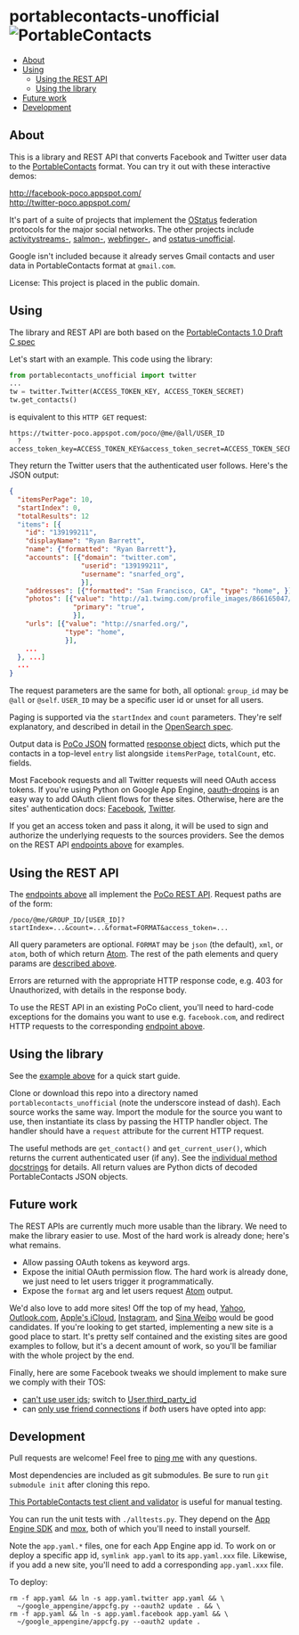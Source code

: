 portablecontacts-unofficial ![PortableContacts](https://raw.github.com/snarfed/portablecontacts-unofficial/master/static/logo.jpg)
===

  * [About](#about)
  * [Using](#using)
    * [Using the REST API](#using-the-REST-API)
    * [Using the library](#using-the-library)
  * [Future work](#future-work)
  * [Development](#development)


About
---

This is a library and REST API that converts Facebook and Twitter user data to the [PortableContacts](http://portablecontacts.net/) format. You can try it out with these interactive demos:

http://facebook-poco.appspot.com/  
http://twitter-poco.appspot.com/

It's part of a suite of projects that implement the [OStatus](http://ostatus.org/) federation protocols for the major social networks. The other projects include [activitystreams-](https://github.com/snarfed/activitystreams-unofficial), [salmon-](https://github.com/snarfed/salmon-unofficial), [webfinger-](https://github.com/snarfed/webfinger-unofficial), and [ostatus-unofficial](https://github.com/snarfed/ostatus-unofficial).

Google isn't included because it already serves Gmail contacts and user data in PortableContacts format at `gmail.com`.

License: This project is placed in the public domain.


Using
---

The library and REST API are both based on the [PortableContacts 1.0 Draft C spec](http://portablecontacts.net/draft-spec.html)

Let's start with an example. This code using the library:

```python
from portablecontacts_unofficial import twitter
...
tw = twitter.Twitter(ACCESS_TOKEN_KEY, ACCESS_TOKEN_SECRET)
tw.get_contacts()
```

is equivalent to this `HTTP GET` request:

```
https://twitter-poco.appspot.com/poco/@me/@all/USER_ID
  ?access_token_key=ACCESS_TOKEN_KEY&access_token_secret=ACCESS_TOKEN_SECRET
```

They return the Twitter users that the authenticated user follows. Here's the JSON output:

```json
{
  "itemsPerPage": 10,
  "startIndex": 0,
  "totalResults": 12
  "items": [{
    "id": "139199211",
    "displayName": "Ryan Barrett",
    "name": {"formatted": "Ryan Barrett"},
    "accounts": [{"domain": "twitter.com",
                  "userid": "139199211",
                  "username": "snarfed_org",
                  }],
    "addresses": [{"formatted": "San Francisco, CA", "type": "home", }],
    "photos": [{"value": "http://a1.twimg.com/profile_images/866165047/ryan_normal.jpg",
                "primary": "true",
                }],
    "urls": [{"value": "http://snarfed.org/",
              "type": "home",
              }],
    ...
  }, ...]
  ...
}
```

The request parameters are the same for both, all optional: `group_id` may be `@all` or `@self`. `USER_ID` may be a specific user id or unset for all users.

Paging is supported via the `startIndex` and `count` parameters. They're self explanatory, and described in detail in the [OpenSearch spec](http://www.opensearch.org/Specifications/OpenSearch/1.1#The_.22count.22_parameter).

Output data is [PoCo JSON](http://portablecontacts.net/draft-spec.html#rfc.section.6.3.4) formatted [response object](http://portablecontacts.net/draft-spec.html#response-format) dicts, which put the contacts in a top-level `entry` list alongside `itemsPerPage`, `totalCount`, etc. fields.

Most Facebook requests and all Twitter requests will need OAuth access tokens. If you're using Python on Google App Engine, [oauth-dropins](https://github.com/snarfed/oauth-dropins) is an easy way to add OAuth client flows for these sites. Otherwise, here are the sites' authentication docs: [Facebook](https://developers.facebook.com/docs/facebook-login/access-tokens/), [Twitter](https://dev.twitter.com/docs/auth/3-legged-authorization).

If you get an access token and pass it along, it will be used to sign and authorize the underlying requests to the sources providers. See the demos on the REST API [endpoints above](#about) for examples.


Using the REST API
---

The [endpoints above](#about) all implement the [PoCo REST API](http://portablecontacts.net/draft-spec.html#anchor7). Request paths are of the form:

```
/poco/@me/GROUP_ID/[USER_ID]?startIndex=...&count=...&format=FORMAT&access_token=...
```

All query parameters are optional. `FORMAT` may be `json` (the default), `xml`, or `atom`, both of which return [Atom](http://www.intertwingly.net/wiki/pie/FrontPage). The rest of the path elements and query params are [described above](#using).

Errors are returned with the appropriate HTTP response code, e.g. 403 for Unauthorized, with details in the response body.

To use the REST API in an existing PoCo client, you'll need to hard-code exceptions for the domains you want to use e.g. `facebook.com`, and redirect HTTP requests to the corresponding [endpoint above](#about).


Using the library
---

See the [example above](#using) for a quick start guide.

Clone or download this repo into a directory named `portablecontacts_unofficial` (note the underscore instead of dash). Each source works the same way. Import the module for the source you want to use, then instantiate its class by passing the HTTP handler object. The handler should have a `request` attribute for the current HTTP request.

The useful methods are `get_contact()` and `get_current_user()`, which returns the current authenticated user (if any). See the [individual method docstrings](https://github.com/snarfed/portablecontacts-unofficial/blob/master/source.py) for details. All return values are Python dicts of decoded PortableContacts JSON objects.


Future work
---

The REST APIs are currently much more usable than the library. We need to make the library easier to use. Most of the hard work is already done; here's what remains.

  * Allow passing OAuth tokens as keyword args.
  * Expose the initial OAuth permission flow. The hard work is already done, we just need to let users trigger it programmatically.
  * Expose the `format` arg and let users request [Atom](http://www.intertwingly.net/wiki/pie/FrontPage) output.

We'd also love to add more sites! Off the top of my head, [Yahoo](http://yahoo.com/), [Outlook.com](http://msdn.microsoft.com/en-us/library/windows/apps/Hh770846.aspx), [Apple's iCloud](https://www.icloud.com/), [Instagram](http://instagram.com/developer/), and [Sina Weibo](http://en.wikipedia.org/wiki/Sina_Weibo) would be good candidates. If you're looking to get started, implementing a new site is a good place to start. It's pretty self contained and the existing sites are good examples to follow, but it's a decent amount of work, so you'll be familiar with the whole project by the end.

Finally, here are some Facebook tweaks we should implement to make sure we comply with their TOS:

* [can't use user ids](https://developers.facebook.com/policy/#data); switch to [User.third_party_id](https://developers.facebook.com/docs/reference/api/user/)
* can [only use friend connections](https://developers.facebook.com/policy/#data) if *both* users have opted into app:


Development
---

Pull requests are welcome! Feel free to [ping me](http://snarfed.org/about) with any questions.

Most dependencies are included as git submodules. Be sure to run `git submodule init` after cloning this repo.

[This PortableContacts test client and validator](http://www.plaxo.com/pdata/testClient) is useful for manual testing.

You can run the unit tests with `./alltests.py`. They depend on the [App Engine SDK](https://developers.google.com/appengine/downloads) and [mox](http://code.google.com/p/pymox/), both of which you'll need to install yourself.

Note the `app.yaml.*` files, one for each App Engine app id. To work on or deploy a specific app id, `symlink app.yaml` to its `app.yaml.xxx` file. Likewise, if you add a new site, you'll need to add a corresponding `app.yaml.xxx` file.

To deploy:

```shell
rm -f app.yaml && ln -s app.yaml.twitter app.yaml && \
  ~/google_appengine/appcfg.py --oauth2 update . && \
rm -f app.yaml && ln -s app.yaml.facebook app.yaml && \
  ~/google_appengine/appcfg.py --oauth2 update .
```
